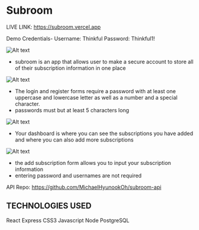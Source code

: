 # Subroom

LIVE LINK: https://subroom.vercel.app

Demo Credentials-
Username: Thinkful
Password: Thinkful1!

![Alt text](https://github.com/thinkful-ei-panda/subroom-client/blob/master/Readmeimg/LangingPage.png)

- subroom is an app that allows user to make a secure account to store all of their subscription information in one place

![Alt text](https://github.com/thinkful-ei-panda/subroom-client/blob/master/Readmeimg/Login.png)

- The login and register forms require a password with at least one uppercase and lowercase letter as well as a number and a special character.
- passwords must but at least 5 characters long

![Alt text](https://github.com/thinkful-ei-panda/subroom-client/blob/master/Readmeimg/Dashboard.png)

- Your dashboard is where you can see the subscriptions you have added and where you can also add more subscriptions

![Alt text](https://github.com/thinkful-ei-panda/subroom-client/blob/master/Readmeimg/AddSubscription.png)

- the add subscription form allows you to input your subscription information
- entering password and usernames are not required

API Repo: https://github.com/MichaelHyunookOh/subroom-api

## TECHNOLOGIES USED

React
Express
CSS3
Javascript
Node
PostgreSQL
